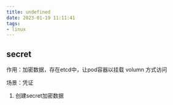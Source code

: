 ```yaml
---
title: undefined
date: 2023-01-19 11:11:41
tags:
- linux
---
```


## secret

作用：加密数据，存在etcd中，让pod容器以挂载 volumn 方式访问

场景：凭证

1. 创建secret加密数据